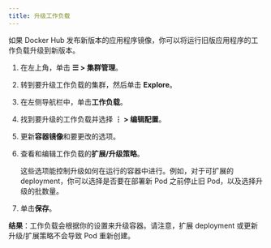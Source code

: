 ```yaml
---
title: 升级工作负载
---
```


如果 Docker Hub 发布新版本的应用程序镜像，你可以将运行旧版应用程序的工作负载升级到新版本。

1. 在左上角，单击 **☰ > 集群管理**。
1. 转到要升级工作负载的集群，然后单击 **Explore**。
1. 在左侧导航栏中，单击**工作负载**。

1. 找到要升级的工作负载并选择 **⋮ > 编辑配置**。

1. 更新**容器镜像**和要更改的选项。

1. 查看和编辑工作负载的**扩展/升级策略**。

   这些选项能控制升级如何在运行的容器中进行。例如，对于可扩展的 deployment，你可以选择是否要在部署新 Pod 之前停止旧 Pod，以及选择升级的批数量。

1. 单击**保存**。

**结果**：工作负载会根据你的设置来升级容器。请注意，扩展 deployment 或更新升级/扩展策略不会导致 Pod 重新创建。
